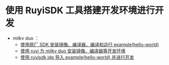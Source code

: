 # 使用 RuyiSDK 工具搭建开发环境进行开发

- milkv duo ：
  - [使用原厂 SDK 安装镜像、编译器，编译和运行 example(hello-world)](milkv-duo/1-milkv-sdk.md)
  - [使用 ruyi 为 milkv duo 安装镜像、编译器等开发环境](milkv-duo/2-ruyisdk-sdk.md)
  - [使用 ruyisdk ide 导入 example(hello-world) 并进行开发](milkv-duo/3-ruyisdkide.md)
